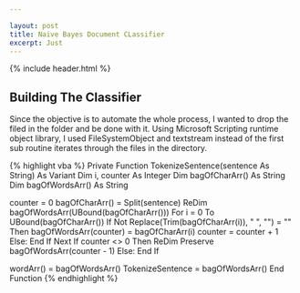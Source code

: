 ```yaml
---

layout: post
title: Naive Bayes Document CLassifier
excerpt: Just
---
```


{% include header.html %}

## Building The Classifier ##

Since the objective is to automate the whole process, I wanted to drop the filed in the folder and be done with it. Using Microsoft Scripting runtime object library, I used FileSystemObject and textstream instead of the  first sub routine iterates through the files in the directory.


{% highlight vba %}
Private Function TokenizeSentence(sentence As String) As Variant
Dim i, counter As Integer
Dim bagOfCharArr() As String
Dim bagOfWordsArr() As String

counter = 0
    bagOfCharArr() = Split(sentence)
    ReDim bagOfWordsArr(UBound(bagOfCharArr()))
        For i = 0 To UBound(bagOfCharArr())
            If Not Replace(Trim(bagOfCharArr(i)), " ", "") = "" Then
                bagOfWordsArr(counter) = bagOfCharArr(i)
                counter = counter + 1
            Else: End If
        Next
    If counter <> 0 Then
    ReDim Preserve bagOfWordsArr(counter - 1)
    Else: End If
        
wordArr() = bagOfWordsArr()
TokenizeSentence = bagOfWordsArr()
End Function
{% endhighlight %}
